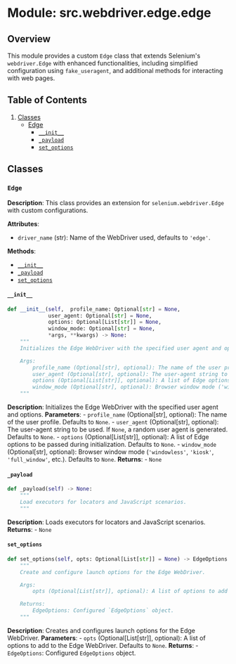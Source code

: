 # Module: src.webdriver.edge.edge

## Overview

This module provides a custom `Edge` class that extends Selenium's `webdriver.Edge` with enhanced functionalities, including simplified configuration using `fake_useragent`, and additional methods for interacting with web pages.

## Table of Contents
1.  [Classes](#classes)
    -   [Edge](#edge-class)
        -   [`__init__`](#__init__)
        -   [`_payload`](#_payload)
        -   [`set_options`](#set_options)

## Classes

### `Edge`

**Description**: This class provides an extension for `selenium.webdriver.Edge` with custom configurations.

**Attributes**:
-   `driver_name` (str): Name of the WebDriver used, defaults to `'edge'`.

**Methods**:
-   [`__init__`](#__init__)
-   [`_payload`](#_payload)
-  [`set_options`](#set_options)

#### `__init__`

```python
def __init__(self,  profile_name: Optional[str] = None,
             user_agent: Optional[str] = None,
             options: Optional[List[str]] = None,
             window_mode: Optional[str] = None,
             *args, **kwargs) -> None:
    """
    Initializes the Edge WebDriver with the specified user agent and options.

    Args:
        profile_name (Optional[str], optional): The name of the user profile. Defaults to None.
        user_agent (Optional[str], optional): The user-agent string to be used. If `None`, a random user agent is generated. Defaults to None.
        options (Optional[List[str]], optional): A list of Edge options to be passed during initialization. Defaults to None.
        window_mode (Optional[str], optional): Browser window mode ('windowless', 'kiosk', 'full_window', etc.). Defaults to None.
    """
```
**Description**: Initializes the Edge WebDriver with the specified user agent and options.
**Parameters**:
    -   `profile_name` (Optional[str], optional): The name of the user profile. Defaults to `None`.
    -  `user_agent` (Optional[str], optional): The user-agent string to be used. If `None`, a random user agent is generated. Defaults to `None`.
    -   `options` (Optional[List[str]], optional): A list of Edge options to be passed during initialization. Defaults to `None`.
    -   `window_mode` (Optional[str], optional): Browser window mode (`'windowless'`, `'kiosk'`, `'full_window'`, etc.). Defaults to `None`.
**Returns**:
    - `None`

#### `_payload`

```python
def _payload(self) -> None:
    """
    Load executors for locators and JavaScript scenarios.
    """
```
**Description**: Loads executors for locators and JavaScript scenarios.
**Returns**:
    - `None`

#### `set_options`

```python
def set_options(self, opts: Optional[List[str]] = None) -> EdgeOptions:
    """
    Create and configure launch options for the Edge WebDriver.

    Args:
        opts (Optional[List[str]], optional): A list of options to add to the Edge WebDriver. Defaults to None.

    Returns:
        EdgeOptions: Configured `EdgeOptions` object.
    """
```
**Description**: Creates and configures launch options for the Edge WebDriver.
**Parameters**:
    -   `opts` (Optional[List[str]], optional): A list of options to add to the Edge WebDriver. Defaults to `None`.
**Returns**:
    -   `EdgeOptions`: Configured `EdgeOptions` object.